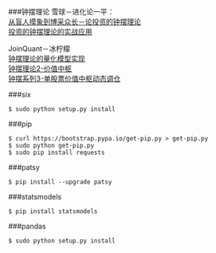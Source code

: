 ###钟摆理论
雪球－进化论一平：</br>
[从盲人摸象到博采众长－论投资的钟摆理论](http://xueqiu.com/8510627167/29693113)</br>
[投资的钟摆理论的实战应用](http://xueqiu.com/8510627167/29759691)

JoinQuant－冰柠檬</br>
[钟摆理论的量化模型实现](https://www.joinquant.com/post/287)</br>
[钟摆理论2-价值中枢](https://www.joinquant.com/post/457)</br>
[钟摆系列3-单股票价值中枢动态调仓](https://www.joinquant.com/post/477)

###six

	$ sudo python setup.py install

###pip

	$ curl https://bootstrap.pypa.io/get-pip.py > get-pip.py
	$ sudo python get-pip.py
	$ sudo pip install requests

###patsy

	$ pip install --upgrade patsy

###statsmodels
	
	$ pip install statsmodels

###pandas

	$ sudo python setup.py install